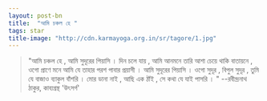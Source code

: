 ```yaml
---
layout: post-bn
title:  "আমি চঞ্চল হে "
tags: star
title-image: "http://cdn.karmayoga.org.in/sr/tagore/1.jpg"
---
```

> "আমি চঞ্চল হে ,
আমি সুদূরের পিয়াসি ।
দিন চলে যায় , আমি আনমনে
তারি আশা চেয়ে থাকি বাতায়নে ,
ওগো প্রাণে মনে আমি যে তাহার
পরশ পাবার প্রয়াসী ।
আমি সুদূরের পিয়াসি ।
ওগো সুদূর , বিপুল সুদূর , তুমি যে
বাজাও ব্যাকুল বাঁশরি ।
মোর ডানা নাই , আছি এক ঠাঁই ,
সে কথা যে যাই পাসরি । "
--রবীন্দ্রনাথ ঠাকুর, কাব‍্যগ্রন্থ 'উৎসর্গ'
